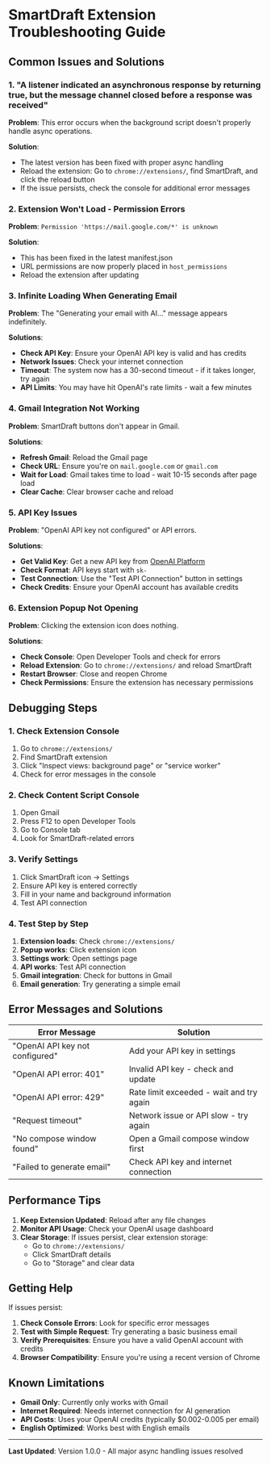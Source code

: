 # SmartDraft Extension Troubleshooting Guide

## Common Issues and Solutions

### 1. "A listener indicated an asynchronous response by returning true, but the message channel closed before a response was received"

**Problem**: This error occurs when the background script doesn't properly handle async operations.

**Solution**: 
- The latest version has been fixed with proper async handling
- Reload the extension: Go to `chrome://extensions/`, find SmartDraft, and click the reload button
- If the issue persists, check the console for additional error messages

### 2. Extension Won't Load - Permission Errors

**Problem**: `Permission 'https://mail.google.com/*' is unknown`

**Solution**: 
- This has been fixed in the latest manifest.json
- URL permissions are now properly placed in `host_permissions`
- Reload the extension after updating

### 3. Infinite Loading When Generating Email

**Problem**: The "Generating your email with AI..." message appears indefinitely.

**Solutions**:
- **Check API Key**: Ensure your OpenAI API key is valid and has credits
- **Network Issues**: Check your internet connection
- **Timeout**: The system now has a 30-second timeout - if it takes longer, try again
- **API Limits**: You may have hit OpenAI's rate limits - wait a few minutes

### 4. Gmail Integration Not Working

**Problem**: SmartDraft buttons don't appear in Gmail.

**Solutions**:
- **Refresh Gmail**: Reload the Gmail page
- **Check URL**: Ensure you're on `mail.google.com` or `gmail.com`
- **Wait for Load**: Gmail takes time to load - wait 10-15 seconds after page load
- **Clear Cache**: Clear browser cache and reload

### 5. API Key Issues

**Problem**: "OpenAI API key not configured" or API errors.

**Solutions**:
- **Get Valid Key**: Get a new API key from [OpenAI Platform](https://platform.openai.com/api-keys)
- **Check Format**: API keys start with `sk-`
- **Test Connection**: Use the "Test API Connection" button in settings
- **Check Credits**: Ensure your OpenAI account has available credits

### 6. Extension Popup Not Opening

**Problem**: Clicking the extension icon does nothing.

**Solutions**:
- **Check Console**: Open Developer Tools and check for errors
- **Reload Extension**: Go to `chrome://extensions/` and reload SmartDraft
- **Restart Browser**: Close and reopen Chrome
- **Check Permissions**: Ensure the extension has necessary permissions

## Debugging Steps

### 1. Check Extension Console
1. Go to `chrome://extensions/`
2. Find SmartDraft extension
3. Click "Inspect views: background page" or "service worker"
4. Check for error messages in the console

### 2. Check Content Script Console
1. Open Gmail
2. Press F12 to open Developer Tools
3. Go to Console tab
4. Look for SmartDraft-related errors

### 3. Verify Settings
1. Click SmartDraft icon → Settings
2. Ensure API key is entered correctly
3. Fill in your name and background information
4. Test API connection

### 4. Test Step by Step
1. **Extension loads**: Check `chrome://extensions/`
2. **Popup works**: Click extension icon
3. **Settings work**: Open settings page
4. **API works**: Test API connection
5. **Gmail integration**: Check for buttons in Gmail
6. **Email generation**: Try generating a simple email

## Error Messages and Solutions

| Error Message | Solution |
|---------------|----------|
| "OpenAI API key not configured" | Add your API key in settings |
| "OpenAI API error: 401" | Invalid API key - check and update |
| "OpenAI API error: 429" | Rate limit exceeded - wait and try again |
| "Request timeout" | Network issue or API slow - try again |
| "No compose window found" | Open a Gmail compose window first |
| "Failed to generate email" | Check API key and internet connection |

## Performance Tips

1. **Keep Extension Updated**: Reload after any file changes
2. **Monitor API Usage**: Check your OpenAI usage dashboard
3. **Clear Storage**: If issues persist, clear extension storage:
   - Go to `chrome://extensions/`
   - Click SmartDraft details
   - Go to "Storage" and clear data

## Getting Help

If issues persist:

1. **Check Console Errors**: Look for specific error messages
2. **Test with Simple Request**: Try generating a basic business email
3. **Verify Prerequisites**: Ensure you have a valid OpenAI account with credits
4. **Browser Compatibility**: Ensure you're using a recent version of Chrome

## Known Limitations

- **Gmail Only**: Currently only works with Gmail
- **Internet Required**: Needs internet connection for AI generation
- **API Costs**: Uses your OpenAI credits (typically $0.002-0.005 per email)
- **English Optimized**: Works best with English emails

---

**Last Updated**: Version 1.0.0 - All major async handling issues resolved

